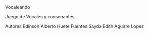 Vocaleando

Juego de Vocales y consonantes

Autores
Edinson Alberto Huete Fuentes
Sayda Edith Aguirre Lopez

